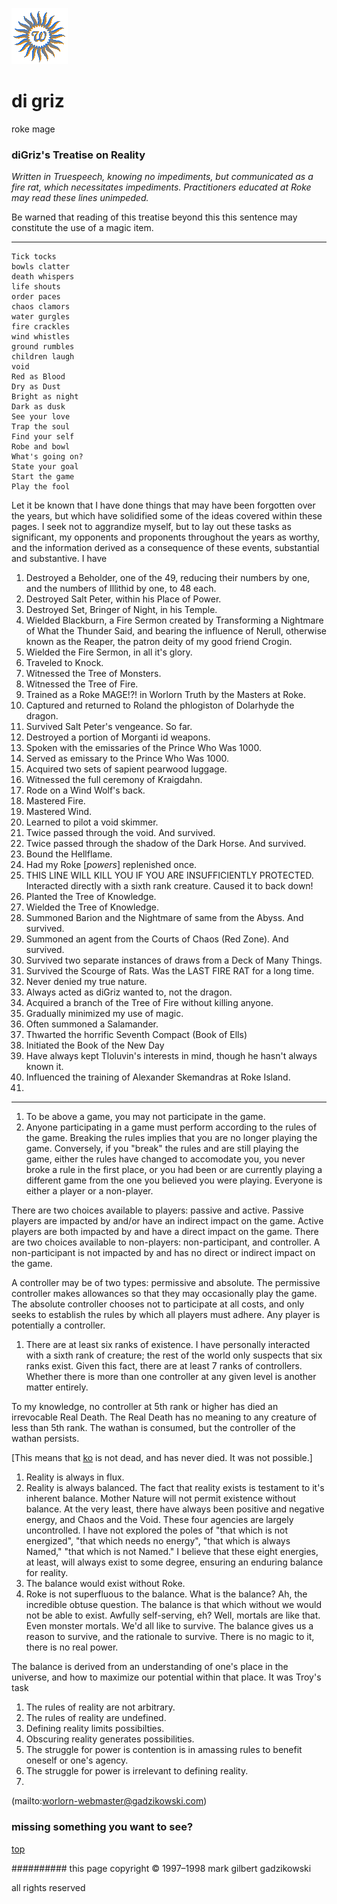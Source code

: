![wsun](assets/wsun.gif)

# di griz



roke mage

### diGriz's Treatise on Reality 

 
 *Written in Truespeech, knowing no impediments, but communicated as a fire rat, which necessitates impediments. Practitioners educated at Roke may read these lines unimpeded.* 


 Be warned that reading of this treatise beyond this this sentence may constitute the use of a magic item. 


 



---

 
```
Tick tocks
bowls clatter
death whispers
life shouts
order paces
chaos clamors
water gurgles
fire crackles
wind whistles
ground rumbles
children laugh
void
Red as Blood
Dry as Dust
Bright as night
Dark as dusk
See your love
Trap the soul
Find your self
Robe and bowl
What's going on?
State your goal
Start the game
Play the fool

```

 Let it be known that I have done things that may have been forgotten over the years, but which have solidified some of the ideas covered within these pages. I seek not to aggrandize myself, but to lay out these tasks as significant, my opponents and proponents throughout the years as worthy, and the information derived as a consequence of these events, substantial and substantive. 
 I have



1. Destroyed a Beholder, one of the 49, reducing their numbers by one, and the numbers of Illithid by one, to 48 each.
1. Destroyed Salt Peter, within his Place of Power.
1. Destroyed Set, Bringer of Night, in his Temple.
1. Wielded Blackburn, a Fire Sermon created by Transforming a Nightmare of What the Thunder Said, and bearing the influence of Nerull, otherwise known as the Reaper, the patron deity of my good friend Crogin.
1. Wielded the Fire Sermon, in all it's glory.
1. Traveled to Knock.
1. Witnessed the Tree of Monsters.
1. Witnessed the Tree of Fire.
1. Trained as a Roke MAGE!?! in Worlorn Truth by the Masters at Roke.
1. Captured and returned to Roland the phlogiston of Dolarhyde the dragon.
1. Survived Salt Peter's vengeance. So far.
1. Destroyed a portion of Morganti id weapons.
1. Spoken with the emissaries of the Prince Who Was 1000.
1. Served as emissary to the Prince Who Was 1000.
1. Acquired two sets of sapient pearwood luggage.
1. Witnessed the full ceremony of Kraigdahn.
1. Rode on a Wind Wolf's back.
1. Mastered Fire.
1. Mastered Wind.
1. Learned to pilot a void skimmer.
1. Twice passed through the void. And survived.
1. Twice passed through the shadow of the Dark Horse. And survived.
1. Bound the Hellflame.
1. Had my Roke [*powers*] replenished once.
1. THIS LINE WILL KILL YOU IF YOU ARE INSUFFICIENTLY PROTECTED. Interacted directly with a sixth rank creature. Caused it to back down!
1. Planted the Tree of Knowledge.
1. Wielded the Tree of Knowledge.
1. Summoned Barion and the Nightmare of same from the Abyss. And survived.
1. Summoned an agent from the Courts of Chaos (Red Zone). And survived.
1. Survived two separate instances of draws from a Deck of Many Things.
1. Survived the Scourge of Rats. Was the LAST FIRE RAT for a long time.
1. Never denied my true nature.
1. Always acted as diGriz wanted to, not the dragon.
1. Acquired a branch of the Tree of Fire without killing anyone.
1. Gradually minimized my use of magic.
1. Often summoned a Salamander.
1. Thwarted the horrific Seventh Compact (Book of Ells)
1. Initiated the Book of the New Day
1. Have always kept Tloluvin's interests in mind, though he hasn't always known it.
1. Influenced the training of Alexander Skemandras at Roke Island.
1. 

 

---

 

1. To be above a game, you may not participate in the game.
1. Anyone participating in a game must perform according to the rules of the game. Breaking the rules implies that you are no longer playing the game.
 Conversely, if you "break" the rules and are still playing the game, either the rules have changed to accomodate you, you never broke a rule in the first place, or you had been or are currently playing a different game from the one you believed you were playing. Everyone is either a player or a non-player.


 There are two choices available to players: passive and active. Passive players are impacted by and/or have an indirect impact on the game. Active players are both impacted by and have a direct impact on the game. There are two choices available to non-players: non-participant, and controller. A non-participant is not impacted by and has no direct or indirect impact on the game.


 A controller may be of two types: permissive and absolute. The permissive controller makes allowances so that they may occasionally play the game. The absolute controller chooses not to participate at all costs, and only seeks to establish the rules by which all players must adhere. Any player is potentially a controller.
1. There are at least six ranks of existence. I have personally interacted with a sixth rank of creature; the rest of the world only suspects that six ranks exist.
 Given this fact, there are at least 7 ranks of controllers. Whether there is more than one controller at any given level is another matter entirely.


 To my knowledge, no controller at 5th rank or higher has died an irrevocable Real Death. The Real Death has no meaning to any creature of less than 5th rank. The wathan is consumed, but the controller of the wathan persists.


 [This means that  [ko](ko.md)  is not dead, and has never died. It was not possible.]
1. Reality is always in flux.
1. Reality is always balanced.
 The fact that reality exists is testament to it's inherent balance. Mother Nature will not permit existence without balance. At the very least, there have always been positive and negative energy, and Chaos and the Void. These four agencies are largely uncontrolled. I have not explored the poles of "that which is not energized", "that which needs no energy", "that which is always Named," "that which is not Named." I believe that these eight energies, at least, will always exist to some degree, ensuring an enduring balance for reality.
1. The balance would exist without Roke.
1. Roke is not superfluous to the balance.
 What is the balance? Ah, the incredible obtuse question. The balance is that which without we would not be able to exist. Awfully self-serving, eh? Well, mortals are like that. Even monster mortals. We'd all like to survive. The balance gives us a reason to survive, and the rationale to survive. There is no magic to it, there is no real power.


 The balance is derived from an understanding of one's place in the universe, and how to maximize our potential within that place. It was Troy's task
1. The rules of reality are not arbitrary.
1. The rules of reality are undefined.
1. Defining reality limits possibilties.
1. Obscuring reality generates possibilities.
1. The struggle for power is contention is in amassing rules to benefit oneself or one's agency.
1. The struggle for power is irrelevant to defining reality.
1. 

 

 (mailto:worlorn-webmaster@gadzikowski.com) 


### missing something you want to see?



 [top](#top) 


########## this page copyright © 1997–1998 mark gilbert gadzikowski

all rights reserved